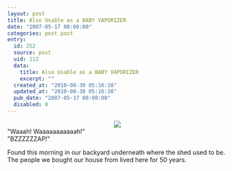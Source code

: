 ```yaml
---
layout: post
title: Also Usable as a BABY VAPORIZER
date: "2007-05-17 00:00:00"
categories: post post
entry:
  id: 252
  source: post
  uid: 112
  data:
    title: Also Usable as a BABY VAPORIZER
    excerpt: ""
  created_at: "2010-08-30 05:16:38"
  updated_at: "2010-08-30 05:16:38"
  pub_date: "2007-05-17 00:00:00"
  disabled: 0
---
```


<div style='text-align:center;'>
<img src='/blog_images/baby_bottle_warmer.png'></div>
"Waaah!  Waaaaaaaaaaah!"<br>"BZZZZZZAP!"

Found this morning in our backyard underneath where the shed used to be. The people we bought our house from lived here for 50 years.
